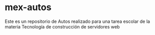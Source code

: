 # mex-autos
Este es un repositorio de Autos realizado para una tarea escolar de la materia Tecnología de construcción de  servidores web
